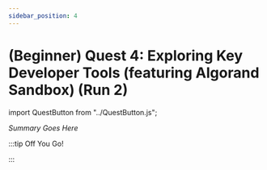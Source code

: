 ```yaml
---
sidebar_position: 4
---
```


# (Beginner) Quest 4: Exploring Key Developer Tools (featuring Algorand Sandbox) (Run 2)
import QuestButton from "../QuestButton.js";

_Summary Goes Here_

:::tip Off You Go!

<QuestButton text="Quest" />

:::


